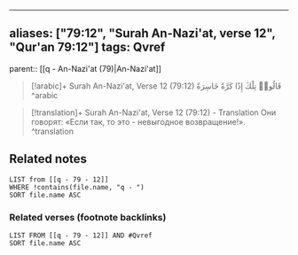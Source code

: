 
---
aliases: ["79:12", "Surah An-Nazi'at, verse 12", "Qur'an 79:12"]
tags: Qvref
---

parent:: [[q - An-Nazi'at (79)|An-Nazi'at]]

> [!arabic]+ Surah An-Nazi'at, Verse 12 (79:12)
> <span class="quran-arabic">قَالُوا۟ تِلْكَ إِذًا كَرَّةٌ خَاسِرَةٌ</span>
^arabic

> [!translation]+ Surah An-Nazi'at, Verse 12 (79:12) - Translation
> Они говорят: «Если так, то это - невыгодное возвращение!».
^translation



## Related notes
```dataview
LIST from [[q - 79 - 12]]
WHERE !contains(file.name, "q - ")
SORT file.name ASC
```

### Related verses (footnote backlinks)
```dataview
LIST FROM [[q - 79 - 12]] AND #Qvref
SORT file.name ASC
```

